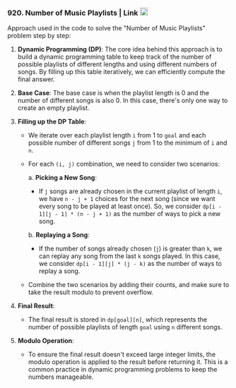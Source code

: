### 920. Number of Music Playlists | Link <a href="https://leetcode.com/problems/number-of-music-playlists/"><img src="https://leetcode.com/_next/static/images/logo-dark-c96c407d175e36c81e236fcfdd682a0b.png" alt="LeetCode Logo" width="18"> </a>
  
Approach used in the code to solve the "Number of Music Playlists" problem step by step:

1. **Dynamic Programming (DP)**: The core idea behind this approach is to build a dynamic programming table to keep track of the number of possible playlists of different lengths and using different numbers of songs. By filling up this table iteratively, we can efficiently compute the final answer.

2. **Base Case**: The base case is when the playlist length is 0 and the number of different songs is also 0. In this case, there's only one way to create an empty playlist.

3. **Filling up the DP Table**:
   - We iterate over each playlist length `i` from 1 to `goal` and each possible number of different songs `j` from 1 to the minimum of `i` and `n`.
   - For each `(i, j)` combination, we need to consider two scenarios:
   
     a. **Picking a New Song**:
        - If `j` songs are already chosen in the current playlist of length `i`, we have `n - j + 1` choices for the next song (since we want every song to be played at least once). So, we consider `dp[i - 1][j - 1] * (n - j + 1)` as the number of ways to pick a new song.
        
     b. **Replaying a Song**:
        - If the number of songs already chosen (`j`) is greater than `k`, we can replay any song from the last `k` songs played. In this case, we consider `dp[i - 1][j] * (j - k)` as the number of ways to replay a song.

   - Combine the two scenarios by adding their counts, and make sure to take the result modulo to prevent overflow.

4. **Final Result**:
   - The final result is stored in `dp[goal][n]`, which represents the number of possible playlists of length `goal` using `n` different songs.

5. **Modulo Operation**:
   - To ensure the final result doesn't exceed large integer limits, the modulo operation is applied to the result before returning it. This is a common practice in dynamic programming problems to keep the numbers manageable.
     

